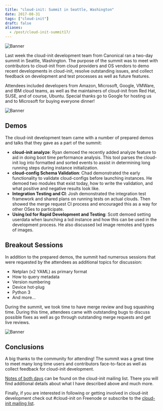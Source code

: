 ```yaml
---
title: "cloud-init: Summit in Seattle, Washington"
date: 2017-08-31
tags: ["cloud-init"]
draft: false
aliases:
  - /post/cloud-init-summit17/
---
```


![Banner](/img/sprint/2017-cloud-init/seattle.jpg#center)

Last week the cloud-init development team from Canonical ran a two-day summit in Seattle, Washington. The purpose of the summit was to meet with contributors to cloud-init from cloud providers and OS vendors to demo recent developments in cloud-init, resolve outstanding issues, and collect feedback on development and test processes as well as future features.

Attendees included developers from Amazon, Microsoft, Google, VMWare, and IBM cloud teams, as well as the maintainers of cloud-init from Red Hat, SUSE, and of course, Ubuntu. Special thanks go to Google for hosting us and to Microsoft for buying everyone dinner!

![Banner](/img/sprint/2017-cloud-init/meeting.jpg)

## Demos

The cloud-init development team came with a number of prepared demos and talks that they gave as a part of the summit:

* __cloud-init analyze__: Ryan demoed the recently added analyze feature to aid in doing boot time performance analysis. This tool parses the cloud-init log into formatted and sorted events to assist in determining long running steps during instance initialization.
* __cloud-config Schema Validation__: Chad demonstrated the early functionality to validate cloud-configs before launching instances. He demoed two modules that exist today, how to write the validation, and what positive and negative results look like.
* __Integration Testing and CI__: Josh demonstrated the integration test framework and shared plans on running tests on actual clouds. Then showed the merge request CI process and encouraged this as a way for other OSes to participate.
* __Using lxd for Rapid Development and Testing__: Scott demoed setting userdata when launching a lxd instance and how this can be used in the development process. He also discussed lxd image remotes and types of images.

## Breakout Sessions

In addition to the prepared demos, the summit had numerous sessions that were requested by the attendees as additional topics for discussion:

* Netplan (v2 YAML) as primary format
* How to query metadata
* Version numbering
* Device hot-plug
* Python 3
* And more...

During the summit, we took time to have merge review and bug squashing time. During this time, attendees came with outstanding bugs to discuss possible fixes as well as go through outstanding merge requests and get live reviews.

![Banner](/img/sprint/2017-cloud-init/bridge.jpg)

## Conclusions

A big thanks to the community for attending! The summit was a great time to meet many long time users and contributors face-to-face as well as collect feedback for cloud-init development.

[Notes of both days](https://lists.launchpad.net/cloud-init/msg00094.html) can be found on the cloud-init mailing list. There you will find additional details about what I have described above and much more.

Finally, if you are interested in following or getting involved in cloud-init development check out #cloud-init on Freenode or subscribe to the [cloud-init mailing list](https://launchpad.net/~cloud-init).

